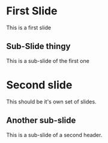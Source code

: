 # First Slide

This is a first slide

## Sub-Slide thingy

This is a sub-slide of the first one

# Second slide

This should be it's own set of slides.

## Another sub-slide

This is a sub-slide of a second header.
